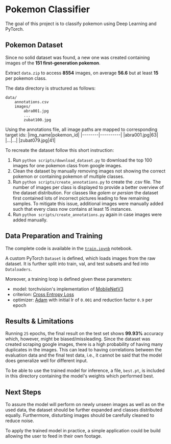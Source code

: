 # Pokemon Classifier
The goal of this project is to classify pokemon using Deep Learning and PyTorch.
## Pokemon Dataset
Since no solid dataset was found, a new one was created containing images of the **151 first-generation pokemon**. 

Extract `data.zip` to access **8554** images, on average **56.6** but at least **15** per pokemon class.

The data directory is structured as follows:
```
data/
    annotations.csv
    images/
        abra001.jpg
        ...
        zubat100.jpg
```

Using the annotations file, all image paths are mapped to corresponding target ids:
|img_name|pokemon_id|
|--------|----------|
|abra001.jpg|63|
|...|...|
|zubat079.jpg|41|

To recreate the dataset follow this short instruction:
1. Run `python scripts/download_dataset.py` to download the top 100 images for one pokemon class from google images.
2. Clean the dataset by manually removing images not showing the correct pokemon or containing pokemon of multiple classes.
3. Run `python scripts/create_annotations.py` to create the .csv file. The number of images per class is displayed to provide a better overview of the dataset distribution. For classes like *golem* or *persian* the dataset first contained lots of incorrect pictures leading to few remaining samples. To mitigate this issue, additional images were manually added such that every class now contains at least 15 instances.
4. Run  `python scripts/create_annotations.py` again in case images were added manually.

## Data Preparation and Training
The complete code is available in the [`train.ipynb`](https://github.com/thomasbohm/pokemon-classifier/blob/main/train.ipynb) notebook. 

A custom PyTorch `Dataset` is defined, which loads images from the raw dataset. It is further split into train, val, and test subsets and fed into `Dataloaders`.

Moreover, a training loop is defined given these parameters:
- model: torchvision's implementation of [MobileNetV3](https://pytorch.org/vision/stable/_modules/torchvision/models/mobilenetv3.html) 
- criterion: [Cross Entropy Loss](https://pytorch.org/docs/stable/generated/torch.nn.CrossEntropyLoss.html)
- optimizer: [Adam](https://pytorch.org/docs/stable/generated/torch.optim.Adam.html) with initial lr of `0.001` and reduction factor `0.9` per epoch

## Results & Limitations
Running `25` epochs, the final result on the test set shows **99.93%** accuracy which, however, might be biased/missleading. Since the dataset was created scraping google images, there is a high probability of having many duplicates in the images. This can lead to having correlations between the evaluation data and the final test data, i.e., it cannot be said that the model does generalize well for different input.

To be able to use the trained model for inference, a file, `best.pt`, is included in this directory containing the model's weights which performed best.

## Next Steps
To assure the model will perform on newly unseen images as well as on the used data, the dataset should be further expanded and classes distributed equally. Furthermore, disturbing images should be carefully cleaned to reduce noise.

To apply the trained model in practice, a simple application could be build allowing the user to feed in their own footage.